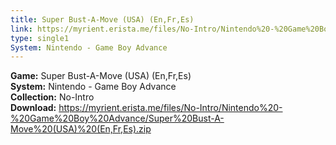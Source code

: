 ```yaml
---
title: Super Bust-A-Move (USA) (En,Fr,Es)
link: https://myrient.erista.me/files/No-Intro/Nintendo%20-%20Game%20Boy%20Advance/Super%20Bust-A-Move%20(USA)%20(En,Fr,Es).zip
type: single1
System: Nintendo - Game Boy Advance
---
```

<b>Game:</b> Super Bust-A-Move (USA) (En,Fr,Es)<br>
<b>System:</b> Nintendo - Game Boy Advance<br>
<b>Collection:</b> No-Intro<br>
<b>Download:</b> https://myrient.erista.me/files/No-Intro/Nintendo%20-%20Game%20Boy%20Advance/Super%20Bust-A-Move%20(USA)%20(En,Fr,Es).zip